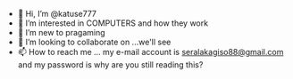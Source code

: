 - 👋 Hi, I’m @katuse777
- 👀 I’m interested in COMPUTERS and how they work
- 🌱 I’m new to pragaming
- 💞️ I’m looking to collaborate on ...we'll see
- 📫 How to reach me ... my e-mail account is seralakagiso88@gmail.com and my password is why are you still reading this?

<!---
katuse777/katuse777 is a ✨ special ✨ repository because its `README.md` (this file) appears on your GitHub profile.
You can click the Preview link to take a look at your changes.
--->
